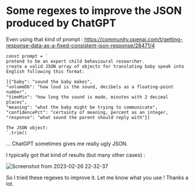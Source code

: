 # Some regexes to improve the JSON produced by ChatGPT

Even using that kind of prompt : https://community.openai.com/t/getting-response-data-as-a-fixed-consistent-json-response/28471/4

``` 
const prompt = `
pretend to be an expert child behavioural researcher.
create a valid JSON array of objects for translating baby speak into English following this format:

[{"baby": "sound the baby makes",
"volumeDb": "how loud is the sound, decibels as a floating-point number",
"timeMin": "how long the sound is made, minutes with 2 decimal places",
"meaning": "what the baby might be trying to communicate",
"confidencePct": "certainty of meaning, percent as an integer,
"response": "what sound the parent should reply with"}]

The JSON object:
`.trim()
```

... ChatGPT sometimes gives me really ugly JSON.

I typically got that kind of results (but many other cases) :

![Screenshot from 2023-02-26 22-32-37](https://user-images.githubusercontent.com/17531455/221438616-0503e670-b62c-4984-9a68-8d6378b46b18.png)


So I tried these regexes to improve it. Let me know what you use ! Thanks a lot.
